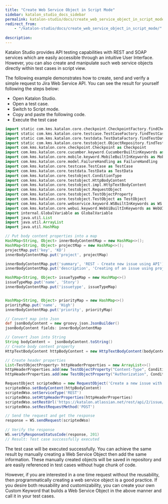 ```yaml
---
title: "Create Web Service Object in Script Mode"
sidebar: katalon_studio_docs_sidebar
permalink: katalon-studio/docs/create_web_service_object_in_script_mode.html
redirect_from:
    - "/katalon-studio/docs/create_web_service_object_in_script_mode/"
    
description: 
---
```



Katalon Studio provides API testing capabilities with REST and SOAP services which are easily accessible through an intuitive User Interface. However, you can also create and manipulate such web service objects directly within test cases in script view. 

The following example demonstrates how to create, send and verify a simple request to Jira Web Service API. You can see the result for yourself following the steps below: 
- Open Katalon Studio.
- Open a test case.
- Switch to Script mode.
- Copy and paste the following code.
- Execute the test case

```groovy
import static com.kms.katalon.core.checkpoint.CheckpointFactory.findCheckpoint
import static com.kms.katalon.core.testcase.TestCaseFactory.findTestCase
import static com.kms.katalon.core.testdata.TestDataFactory.findTestData
import static com.kms.katalon.core.testobject.ObjectRepository.findTestObject
import com.kms.katalon.core.checkpoint.Checkpoint as Checkpoint
import com.kms.katalon.core.cucumber.keyword.CucumberBuiltinKeywords as CucumberKW
import com.kms.katalon.core.mobile.keyword.MobileBuiltInKeywords as Mobile
import com.kms.katalon.core.model.FailureHandling as FailureHandling
import com.kms.katalon.core.testcase.TestCase as TestCase
import com.kms.katalon.core.testdata.TestData as TestData
import com.kms.katalon.core.testobject.ConditionType
import com.kms.katalon.core.testobject.HttpBodyContent
import com.kms.katalon.core.testobject.impl.HttpTextBodyContent
import com.kms.katalon.core.testobject.RequestObject
import com.kms.katalon.core.testobject.TestObjectProperty
import com.kms.katalon.core.testobject.TestObject as TestObject
import com.kms.katalon.core.webservice.keyword.WSBuiltInKeywords as WS
import com.kms.katalon.core.webui.keyword.WebUiBuiltInKeywords as WebUI
import internal.GlobalVariable as GlobalVariable
import java.util.List
import java.util.ArrayList
import java.util.HashMap

// Put body content properties into a map
HashMap<String, Object> innerBodyContentMap = new HashMap<>();
HashMap<String, Object> projectMap = new HashMap<>();
projectMap.put('key', 'KD')
innerBodyContentMap.put('project', projectMap)

innerBodyContentMap.put('summary', 'REST - Create new issue using API')
innerBodyContentMap.put('description', 'Creating of an issue using project keys and issue type names using the REST API')

HashMap<String, Object> issueTypeMap = new HashMap<>()
issueTypeMap.put('name', 'Story')
innerBodyContentMap.put('issuetype', issueTypeMap)


HashMap<String, Object> priorityMap = new HashMap<>()
priorityMap.put('name', 'High')
innerBodyContentMap.put('priority', priorityMap)

// Convert map into Json
def jsonBodyContent = new groovy.json.JsonBuilder()
jsonBodyContent fields: innerBodyContentMap

// Convert Json into String 
String bodyContent =  jsonBodyContent.toString()
// Create body content property
HttpTextBodyContent httpBodyContent = new HttpTextBodyContent(bodyContent);

// Create header properties
List<TestObjectProperty> httpHeaderProperties = new ArrayList<>()
httpHeaderProperties.add(new TestObjectProperty("Content-Type", ConditionType.EQUALS, 'application/json'))
httpHeaderProperties.add(new TestObjectProperty("Authorization", ConditionType.EQUALS, 'Basic ZGVtb0BrYXRhbG9uLmNvbTpWQm5jZXRPU083MEU0TlZMWVFuaDlCMkQ='))

RequestObject scriptedWso = new RequestObject('Create a new issue with script')
scriptedWso.setBodyContent(httpBodyContent)
scriptedWso.setServiceType('REST')
scriptedWso.setHttpHeaderProperties(httpHeaderProperties)
scriptedWso.setRestUrl('https://katalon.atlassian.net/rest/api/2/issue/?')
scriptedWso.setRestRequestMethod('POST')

// Send the request and get the response
response = WS.sendRequest(scriptedWso)
	
// Verify the response
WS.verifyResponseStatusCode(response, 201)
// Result: Test case successfully executed 
```

The test case will be executed successfully. You can achieve the same result by manually creating  a Web Service Object then add the same information. These manually created objects will be saved in repository and are easily referenced in test cases without huge chunk of code. 

However, if you are interested in a one time request without the reusability, then programmatically creating a web service object is a good practice. If you desire both reusability and customizability, you can create your own Custom Keyword that builds a Web Service Object in the above manner and call it in your test cases.
